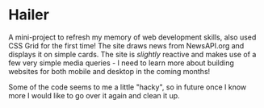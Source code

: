 # Hailer

A mini-project to refresh my memory of web development skills, also used CSS Grid for the first time! The site draws news from NewsAPI.org and displays it on simple cards. The site is *slightly* reactive and makes use of a few very simple media queries - I need to learn more about building websites for both mobile and desktop in the coming months!

Some of the code seems to me a little "hacky", so in future once I know more I would like to go over it again and clean it up.


